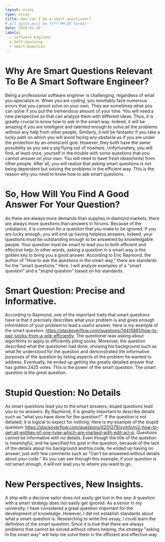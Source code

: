```yaml
---
layout: essay
type: essay
title: How can I be a smart questioner?
# All dates must be YYYY-MM-DD format!
date: 2020-01-30
labels:
  - Software Engineer
  - Self-Learning
  - Smart Question
---
```


# Why Are Smart Questions Relevant To Be A Smart Software Engineer?
Being a professional software enginner is challenging, regardless of what you specialize in. When you are coding, you inevitably face numerous errors that you cannot solve on your own. They are sometimes what you can solve if you put the tremendous amount of your time. You will need a new perspective so that can analyze them with different ideas. Thus, it is greatly crucial to know how to ask in the smart way. Indeed, it will be amazing if you are intelligent and talented enough to solve all the problems without any help from other people. Similarly, it will be fantastic if you take a lucky path on which you will avoid facing any obstacle as if you are under the protection by an omniscent god. However, they both have the same possibility as you see a pig flying out of nowhere. Unfortunately, you will find, at least once, yourself in the trouble with some questions that you cannot answer on your own. You will need to have fresh ideas(hints) from other people. After all, you will realize that asking smart questions is not being dependent but solving the problems in the efficient way. This is the reason why you need to know how to ask smart questions.  

# So, How Will You Find A Good Answer For Your Question?
As there are always more demands than supplies in diamond markets, there are always more questions than answers in forums. Because of the unbalance, it is common for a question that you make to be ignored. If you are lucky enough, you will end up having helpless answers. Indeed, your questions must be outstanding enough to be answered by knowledgable people. Your question must be smart to lead you to both efficient and effective help. In other words, asking a question in a smart way is the golden key to bring you a good answer. According to Eric Raymond, the author of "How to ask the questions in the smart way," there are standards for the "smart questions." Here, I will analyze examples of a "smart question" and a "stupid question" based on his standards.

# Smart Question: Precise and Informative.
According to Raymond, one of the important traits that smart questions have is that it precisely describes what your problem is and gives enough information of your problem to lead a useful answer. Here is my example of the smart question: 
https://stackoverflow.com/questions/14415881/how-to-pair-socks-from-a-pile-efficiently. 
The questioner was asking about algorithms to apply to efficiently piling socks. Moreover, the question described what the questioner had done, showing his background such as what he understood for the question and demonstrated the informative purposes of the question by listing aspects of the problem he wanted to address. Eventually, he ended up getting the greatly detailed answer that has gotten 2425 votes. This is the power of the smart question. The smart question is the great question.

# Stupid Question: No Details
As smart questions lead you to the smart answers, stupid questions lead you to no answers. By Raymond, it is greatly important to describe details such as "what you have done for the question?". If the question is not detailed, it is logical to expect for nothing. Here is my example of the stupid question: 
https://stackoverflow.com/questions/6201279/symfony2-how-to-get-all-entities-of-one-type-which-are-marked-with-edit-acl-p.
Questions cannot be informative with no details. Even though the title of the question is meaningful, and he specified his goal in the question, because of the lack of the details about his background and his code, he ended up having no answer, just with few comments such as "Can't be answered without details about your code." As you can see thorugh this example, if your question is not smart enough, it will not lead you to where you want to go.

# New Perspectives, New Insights.
A ship with a decisive sailor does not easily get lost in the sea. A question with a smart strategy does not easily get ignored. As a senior in my university, I have considered a great question important for the development of knowledge. However, I did not establish standards about what a smart question is. Researching to write this essay, I could learn the definition of the smart question. Since it is true that there are always problems that cannot be solved without others helping, the strategy "asking in the smart way" will help me solve them in the efficient and effective way.



